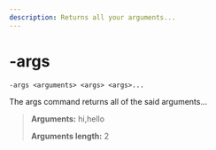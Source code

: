 ```yaml
---
description: Returns all your arguments...
---
```


# -args

```text
-args <arguments> <args> <args>...
```

The args command returns all of the said arguments...

> **Arguments:** hi,hello 
>
> **Arguments length:** 2

